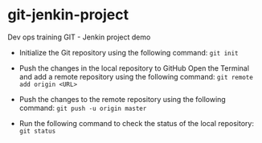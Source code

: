 # git-jenkin-project
Dev ops training GIT - Jenkin project demo

- Initialize the Git repository using the following command:
`git init`


- Push the changes in the local repository to GitHub
Open the Terminal and add a remote repository using the following command:
`git remote add origin <URL>`

- Push the changes to the remote repository using the following command:
`git push -u origin master`

- Run the following command to check the status of the local repository:
`git status`